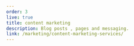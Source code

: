 ```yaml
---
order: 3
live: true
title: content marketing
description: Blog posts , pages and messaging.
link: /marketing/content-marketing-services/
--- 
```

